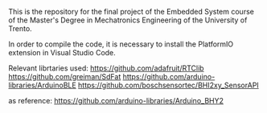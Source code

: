 This is the repository for the final project of the Embedded System course of the Master's Degree in Mechatronics Engineering of the University of Trento.

In order to compile the code, it is necessary to install the PlatformIO extension in Visual Studio Code.

Relevant librtaries used:
  https://github.com/adafruit/RTClib
  https://github.com/greiman/SdFat
  https://github.com/arduino-libraries/ArduinoBLE
  https://github.com/boschsensortec/BHI2xy_SensorAPI
  
  as reference: https://github.com/arduino-libraries/Arduino_BHY2
